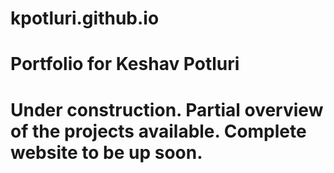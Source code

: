 # kpotluri.github.io

# Portfolio for Keshav Potluri

# Under construction. Partial overview of the projects available. Complete website to be up soon.

